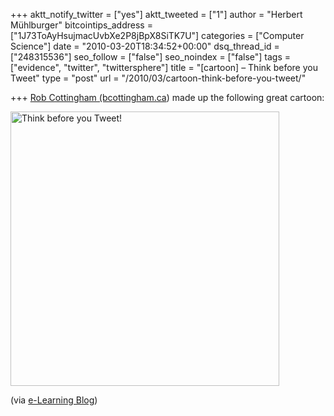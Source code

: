 +++
aktt_notify_twitter = ["yes"]
aktt_tweeted = ["1"]
author = "Herbert Mühlburger"
bitcointips_address = ["1J73ToAyHsujmacUvbXe2P8jBpX8SiTK7U"]
categories = ["Computer Science"]
date = "2010-03-20T18:34:52+00:00"
dsq_thread_id = ["248315536"]
seo_follow = ["false"]
seo_noindex = ["false"]
tags = ["evidence", "twitter", "twittersphere"]
title = "[cartoon] – Think before you Tweet"
type = "post"
url = "/2010/03/cartoon-think-before-you-tweet/"

+++
<a title="Image Copyright by Rob Cottingham" href="http://www.robcottingham.ca/cartoon/archive/for-legal-aid-press-1-to-invoke-your-right-to-remain-silent-press-5/" target="_blank">Rob Cottingham (bcottingham.ca</a>) made up the following great cartoon:

[<img class="aligncenter size-large wp-image-810" title="Think before you Tweet!" src="http://178.79.139.40/wp-content/uploads/2010/03/tweet-evidence-430x439.gif" alt="Think before you Tweet!" width="430" height="439" />][1]
  
(via <a title="e-Learning Blog" href="http://elearningblog.tugraz.at/archives/3300" target="_blank">e-Learning Blog</a>)

 [1]: http://178.79.139.40/wp-content/uploads/2010/03/tweet-evidence.gif